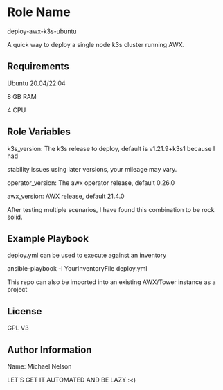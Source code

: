 Role Name
=========

deploy-awx-k3s-ubuntu

A quick way to deploy a single node k3s cluster running AWX.

Requirements
------------

Ubuntu 20.04/22.04

8 GB RAM

4 CPU

Role Variables
--------------

k3s_version: The k3s release to deploy, default is v1.21.9+k3s1 because I had

stability issues using later versions, your mileage may vary.


operator_version: The awx operator release, default 0.26.0

awx_version: AWX release, default 21.4.0


After testing multiple scenarios, I have found this combination to be rock solid.

Example Playbook
----------------

deploy.yml can be used to execute against an inventory

ansible-playbook -i YourInventoryFile deploy.yml

This repo can also be imported into an existing AWX/Tower instance as a project

License
-------

GPL V3

Author Information
------------------

Name: Michael Nelson

LET'S GET IT AUTOMATED AND BE LAZY :<)
